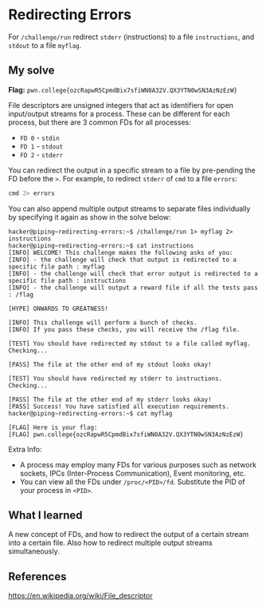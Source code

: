 # Redirecting Errors
For `/challenge/run` redirect `stderr` (instructions) to a file `instructions`, and `stdout` to a file `myflag`.

## My solve
**Flag:** `pwn.college{ozcRapwR5CpmdBix7sfiWN0A32V.QX3YTN0wSN3AzNzEzW}`

File descriptors are unsigned integers that act as identifiers for open input/output streams for a process. These can be different for each process, but there are 3 common FDs for all processes:
- `FD 0` - `stdin`
- `FD 1` - `stdout`
- `FD 2` - `stderr`

You can redirect the output in a specific stream to a file by pre-pending the FD before the `>`. For example, to redirect `stderr` of `cmd` to a file `errors`:
```bash
cmd 2> errors
```
You can also append multiple output streams to separate files individually by specifying it again as show in the solve below:

```
hacker@piping~redirecting-errors:~$ /challenge/run 1> myflag 2> instructions
hacker@piping~redirecting-errors:~$ cat instructions 
[INFO] WELCOME! This challenge makes the following asks of you:
[INFO] - the challenge will check that output is redirected to a specific file path : myflag
[INFO] - the challenge will check that error output is redirected to a specific file path : instructions
[INFO] - the challenge will output a reward file if all the tests pass : /flag

[HYPE] ONWARDS TO GREATNESS!

[INFO] This challenge will perform a bunch of checks.
[INFO] If you pass these checks, you will receive the /flag file.

[TEST] You should have redirected my stdout to a file called myflag. Checking...

[PASS] The file at the other end of my stdout looks okay!

[TEST] You should have redirected my stderr to instructions. Checking...

[PASS] The file at the other end of my stderr looks okay!
[PASS] Success! You have satisfied all execution requirements.
hacker@piping~redirecting-errors:~$ cat myflag

[FLAG] Here is your flag:
[FLAG] pwn.college{ozcRapwR5CpmdBix7sfiWN0A32V.QX3YTN0wSN3AzNzEzW}
```

Extra Info:
- A process may employ many FDs for various purposes such as network sockets, IPCs (Inter-Process Communication), Event monitoring, etc.
- You can view all the FDs under `/proc/<PID>/fd`. Substitute the PID of your process in `<PID>`.
## What I learned
A new concept of FDs, and how to redirect the output of a certain stream into a certain file. Also how to redirect multiple output streams simultaneously.

## References 
https://en.wikipedia.org/wiki/File_descriptor